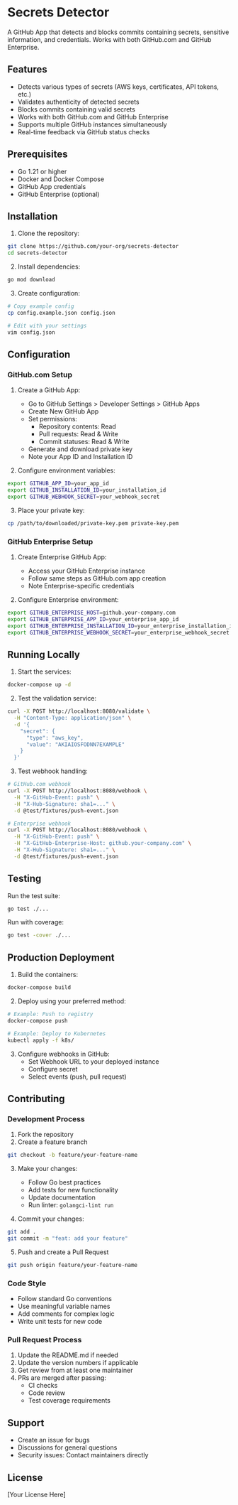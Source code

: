 # Secrets Detector

A GitHub App that detects and blocks commits containing secrets, sensitive information, and credentials. Works with both GitHub.com and GitHub Enterprise.

## Features

- Detects various types of secrets (AWS keys, certificates, API tokens, etc.)
- Validates authenticity of detected secrets
- Blocks commits containing valid secrets
- Works with both GitHub.com and GitHub Enterprise
- Supports multiple GitHub instances simultaneously
- Real-time feedback via GitHub status checks

## Prerequisites

- Go 1.21 or higher
- Docker and Docker Compose
- GitHub App credentials
- GitHub Enterprise (optional)

## Installation

1. Clone the repository:
```bash
git clone https://github.com/your-org/secrets-detector
cd secrets-detector
```

2. Install dependencies:
```bash
go mod download
```

3. Create configuration:
```bash
# Copy example config
cp config.example.json config.json

# Edit with your settings
vim config.json
```

## Configuration

### GitHub.com Setup

1. Create a GitHub App:
   - Go to GitHub Settings > Developer Settings > GitHub Apps
   - Create New GitHub App
   - Set permissions:
     - Repository contents: Read
     - Pull requests: Read & Write
     - Commit statuses: Read & Write
   - Generate and download private key
   - Note your App ID and Installation ID

2. Configure environment variables:
```bash
export GITHUB_APP_ID=your_app_id
export GITHUB_INSTALLATION_ID=your_installation_id
export GITHUB_WEBHOOK_SECRET=your_webhook_secret
```

3. Place your private key:
```bash
cp /path/to/downloaded/private-key.pem private-key.pem
```

### GitHub Enterprise Setup

1. Create Enterprise GitHub App:
   - Access your GitHub Enterprise instance
   - Follow same steps as GitHub.com app creation
   - Note Enterprise-specific credentials

2. Configure Enterprise environment:
```bash
export GITHUB_ENTERPRISE_HOST=github.your-company.com
export GITHUB_ENTERPRISE_APP_ID=your_enterprise_app_id
export GITHUB_ENTERPRISE_INSTALLATION_ID=your_enterprise_installation_id
export GITHUB_ENTERPRISE_WEBHOOK_SECRET=your_enterprise_webhook_secret
```

## Running Locally

1. Start the services:
```bash
docker-compose up -d
```

2. Test the validation service:
```bash
curl -X POST http://localhost:8080/validate \
  -H "Content-Type: application/json" \
  -d '{
    "secret": {
      "type": "aws_key",
      "value": "AKIAIOSFODNN7EXAMPLE"
    }
  }'
```

3. Test webhook handling:
```bash
# GitHub.com webhook
curl -X POST http://localhost:8080/webhook \
  -H "X-GitHub-Event: push" \
  -H "X-Hub-Signature: sha1=..." \
  -d @test/fixtures/push-event.json

# Enterprise webhook
curl -X POST http://localhost:8080/webhook \
  -H "X-GitHub-Event: push" \
  -H "X-GitHub-Enterprise-Host: github.your-company.com" \
  -H "X-Hub-Signature: sha1=..." \
  -d @test/fixtures/push-event.json
```

## Testing

Run the test suite:
```bash
go test ./...
```

Run with coverage:
```bash
go test -cover ./...
```

## Production Deployment

1. Build the containers:
```bash
docker-compose build
```

2. Deploy using your preferred method:
```bash
# Example: Push to registry
docker-compose push

# Example: Deploy to Kubernetes
kubectl apply -f k8s/
```

3. Configure webhooks in GitHub:
   - Set Webhook URL to your deployed instance
   - Configure secret
   - Select events (push, pull request)

## Contributing

### Development Process

1. Fork the repository
2. Create a feature branch
```bash
git checkout -b feature/your-feature-name
```

3. Make your changes:
   - Follow Go best practices
   - Add tests for new functionality
   - Update documentation
   - Run linter: `golangci-lint run`

4. Commit your changes:
```bash
git add .
git commit -m "feat: add your feature"
```

5. Push and create a Pull Request
```bash
git push origin feature/your-feature-name
```

### Code Style

- Follow standard Go conventions
- Use meaningful variable names
- Add comments for complex logic
- Write unit tests for new code

### Pull Request Process

1. Update the README.md if needed
2. Update the version numbers if applicable
3. Get review from at least one maintainer
4. PRs are merged after passing:
   - CI checks
   - Code review
   - Test coverage requirements

## Support

- Create an issue for bugs
- Discussions for general questions
- Security issues: Contact maintainers directly

## License

[Your License Here]